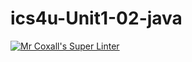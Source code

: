 # ics4u-Unit1-02-java

[![Mr Coxall's Super Linter](https://github.com/Peter-Gemmell/ics4u-Unit1-02-java/workflows/Mr%20Coxall's%20Super%20Linter/badge.svg)](https://github.com/Peter-Gemmell/ics4u-Unit1-02-java/actions/)
